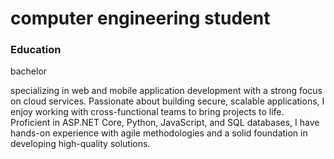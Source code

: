 # computer engineering student

### Education
bachelor

specializing in web and mobile application development with a strong focus on cloud services.
Passionate about building secure, scalable applications, I enjoy working with cross-functional
teams to bring projects to life. Proficient in ASP.NET Core, Python, JavaScript, and SQL databases,
I have hands-on experience with agile methodologies and a solid foundation in developing high-quality solutions.


